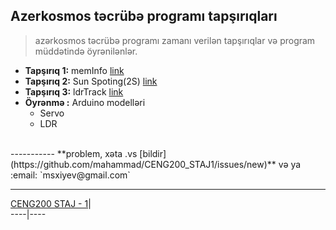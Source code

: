 ## Azerkosmos təcrübə programı tapşırıqları
> azərkosmos təcrübə programı zamanı verilən tapşırıqlar və program müddətində öyrənilənlər.

* **Tapşırıq 1:** memInfo [link](/memInfo/lang/az.md)
* **Tapşırıq 2:** Sun Spoting(2S) [link](/2S/lang/az.md)
* **Tapşırıq 3:** ldrTrack [link](/ldrTrack/lang/az.md)
* **Öyrənmə   :** Arduino modelləri
	* Servo
	* LDR

<br>
-----------
**problem, xəta .vs [bildir](https://github.com/mahammad/CENG200_STAJ1/issues/new)** və ya :email: `msxiyev@gmail.com`

---------------------------
   [CENG200 STAJ - 1](https://github.com/mahammad/CENG200_STAJ1#ceng200-staj---1)| 	     
 ----|----
